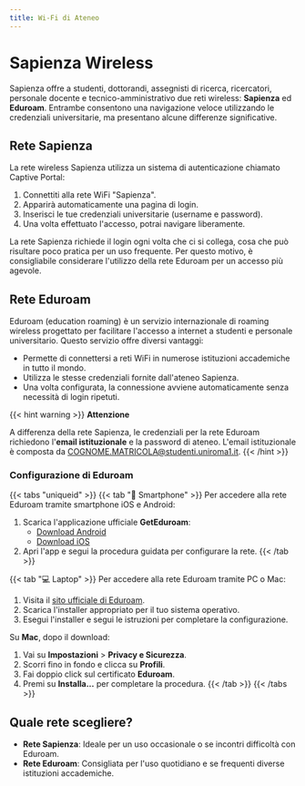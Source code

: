 ```yaml
---
title: Wi-Fi di Ateneo
---
```


# Sapienza Wireless

Sapienza offre a studenti, dottorandi, assegnisti di ricerca, ricercatori, personale docente e tecnico-amministrativo due reti wireless: **Sapienza** ed **Eduroam**. Entrambe consentono una navigazione veloce utilizzando le credenziali universitarie, ma presentano alcune differenze significative.

## Rete Sapienza

La rete wireless Sapienza utilizza un sistema di autenticazione chiamato Captive Portal:

1. Connettiti alla rete WiFi "Sapienza".
2. Apparirà automaticamente una pagina di login.
3. Inserisci le tue credenziali universitarie (username e password).
4. Una volta effettuato l'accesso, potrai navigare liberamente.

La rete Sapienza richiede il login ogni volta che ci si collega, cosa che può risultare poco pratica per un uso frequente. Per questo motivo, è consigliabile considerare l'utilizzo della rete Eduroam per un accesso più agevole.

## Rete Eduroam

Eduroam (education roaming) è un servizio internazionale di roaming wireless progettato per facilitare l'accesso a internet a studenti e personale universitario. Questo servizio offre diversi vantaggi:

- Permette di connettersi a reti WiFi in numerose istituzioni accademiche in tutto il mondo.
- Utilizza le stesse credenziali fornite dall'ateneo Sapienza.
- Una volta configurata, la connessione avviene automaticamente senza necessità di login ripetuti.

{{< hint warning >}}
<i class="fa-solid fa-triangle-exclamation" style="color: #FFD43B;"></i> **Attenzione**

A differenza della rete Sapienza, le credenziali per la rete Eduroam richiedono l'**email istituzionale** e la password di ateneo. L'email istituzionale è composta da COGNOME.MATRICOLA@studenti.uniroma1.it.
{{< /hint >}}

### Configurazione di Eduroam

{{< tabs "uniqueid" >}}
{{< tab "📱 Smartphone" >}}
Per accedere alla rete Eduroam tramite smartphone iOS e Android:

1. Scarica l'applicazione ufficiale **GetEduroam**:
   * [Download Android](https://play.google.com/store/apps/details?id=app.eduroam.geteduroam)
   * [Download iOS](https://apps.apple.com/no/app/geteduroam/id1504076137)
2. Apri l'app e segui la procedura guidata per configurare la rete.
{{< /tab >}}

{{< tab "💻 Laptop" >}}
Per accedere alla rete Eduroam tramite PC o Mac:

1. Visita il [sito ufficiale di Eduroam](https://cat.eduroam.org).
2. Scarica l'installer appropriato per il tuo sistema operativo.
3. Esegui l'installer e segui le istruzioni per completare la configurazione.

Su **Mac**, dopo il download:
1. Vai su **Impostazioni** > **Privacy e Sicurezza**.
2. Scorri fino in fondo e clicca su **Profili**.
3. Fai doppio click sul certificato **Eduroam**.
4. Premi su **Installa...** per completare la procedura.
{{< /tab >}}
{{< /tabs >}}

## Quale rete scegliere?

- **Rete Sapienza**: Ideale per un uso occasionale o se incontri difficoltà con Eduroam.
- **Rete Eduroam**: Consigliata per l'uso quotidiano e se frequenti diverse istituzioni accademiche.
